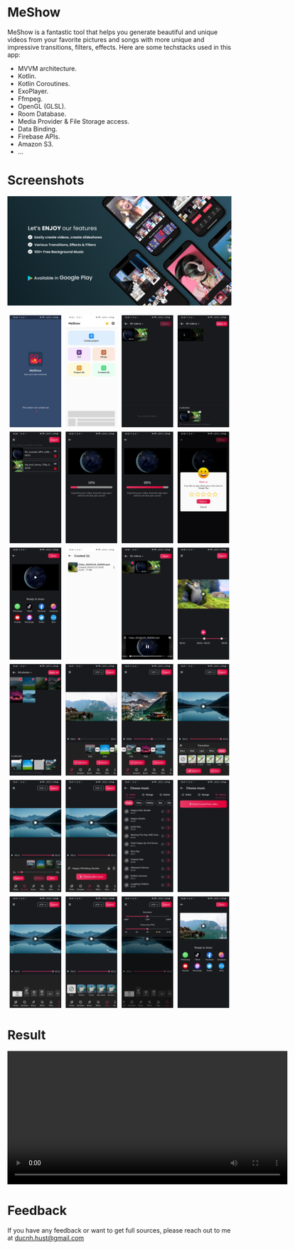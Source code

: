# MeShow
MeShow is a fantastic tool that helps you generate beautiful and unique videos from your favorite pictures and songs with more unique and impressive transitions, filters, effects. Here are some techstacks used in this app:
- MVVM architecture.
- Kotlin.
- Kotlin Coroutines.
- ExoPlayer.
- Ffmpeg.
- OpenGL (GLSL).
- Room Database.
- Media Provider & File Storage access.
- Data Binding.
- Firebase APIs.
- Amazon S3.
- ...

# Screenshots
![App Screenshot](/assets/Banner.png)
<div style="display:flex;justify-content:center;">
  <img src="/assets/1.jpg" style="margin:5px;width:23%;height:23%;">
  <img src="/assets/2.jpg" style="margin:5px;width:23%;height:23%;">
  <img src="/assets/3.jpg" style="margin:5px;width:23%;height:23%;">
  <img src="/assets/4.jpg" style="margin:5px;width:23%;height:23%;">
</div>
<div style="display:flex;justify-content:center;">
  <img src="/assets/5.jpg" style="margin:5px;width:23%;height:23%;">
  <img src="/assets/6.jpg" style="margin:5px;width:23%;height:23%;">
  <img src="/assets/7.jpg" style="margin:5px;width:23%;height:23%;">
  <img src="/assets/8.jpg" style="margin:5px;width:23%;height:23%;">
</div>
<div style="display:flex;justify-content:center;">
  <img src="/assets/9.jpg" style="margin:5px;width:23%;height:23%;">
  <img src="/assets/10.jpg" style="margin:5px;width:23%;height:23%;">
  <img src="/assets/11.jpg" style="margin:5px;width:23%;height:23%;">
  <img src="/assets/12.jpg" style="margin:5px;width:23%;height:23%;">
</div>
<div style="display:flex;justify-content:center;">
  <img src="/assets/13.jpg" style="margin:5px;width:23%;height:23%;">
  <img src="/assets/14.jpg" style="margin:5px;width:23%;height:23%;">
  <img src="/assets/15.jpg" style="margin:5px;width:23%;height:23%;">
  <img src="/assets/16.jpg" style="margin:5px;width:23%;height:23%;">
</div>
<div style="display:flex;justify-content:center;">
  <img src="/assets/17.jpg" style="margin:5px;width:23%;height:23%;">
  <img src="/assets/18.jpg" style="margin:5px;width:23%;height:23%;">
  <img src="/assets/19.jpg" style="margin:5px;width:23%;height:23%;">
  <img src="/assets/20.jpg" style="margin:5px;width:23%;height:23%;">
</div>
<div style="display:flex;justify-content:center;">
  <img src="/assets/21.jpg" style="margin:5px;width:23%;height:23%;">
  <img src="/assets/22.jpg" style="margin:5px;width:23%;height:23%;">
  <img src="/assets/23.jpg" style="margin:5px;width:23%;height:23%;">
  <img src="/assets/24.jpg" style="margin:5px;width:23%;height:23%;">
</div>

# Result
<video width="630" height="300" src="https://github.com/dbackspace/MeShow-preview/assets/42472693/1b07e06c-d1b6-4352-a532-2034b5abb1b5"></video>

# Feedback
If you have any feedback or want to get full sources, please reach out to me at ducnh.hust@gmail.com
